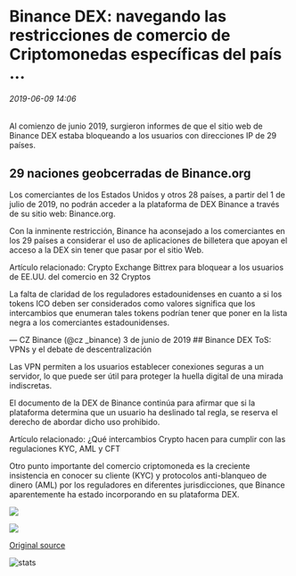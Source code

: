 # Binance DEX: navegando las restricciones de comercio de Criptomonedas específicas del país ...

###### 2019-06-09 14:06

Al comienzo de junio 2019, surgieron informes de que el sitio web de Binance DEX estaba bloqueando a los usuarios con direcciones IP de 29 países.

## 29 naciones geobcerradas de Binance.org

Los comerciantes de los Estados Unidos y otros 28 países, a partir del 1 de julio de 2019, no podrán acceder a la plataforma de DEX Binance a través de su sitio web: Binance.org.

Con la inminente restricción, Binance ha aconsejado a los comerciantes en los 29 países a considerar el uso de aplicaciones de billetera que apoyan el acceso a la DEX sin tener que pasar por el sitio Web.

Artículo relacionado: Crypto Exchange Bittrex para bloquear a los usuarios de EE.UU. del comercio en 32 Cryptos

La falta de claridad de los reguladores estadounidenses en cuanto a si los tokens ICO deben ser considerados como valores significa que los intercambios que enumeran tales tokens podrían tener que poner en la lista negra a los comerciantes estadounidenses.

— CZ Binance (@cz \_binance) 3 de junio de 2019 ## Binance DEX ToS: VPNs y el debate de descentralización

Las VPN permiten a los usuarios establecer conexiones seguras a un servidor, lo que puede ser útil para proteger la huella digital de una mirada indiscretas.

El documento de la DEX de Binance continúa para afirmar que si la plataforma determina que un usuario ha deslinado tal regla, se reserva el derecho de abordar dicho uso prohibido.

Artículo relacionado: ¿Qué intercambios Crypto hacen para cumplir con las regulaciones KYC, AML y CFT

Otro punto importante del comercio criptomoneda es la creciente insistencia en conocer su cliente (KYC) y protocolos anti-blanqueo de dinero (AML) por los reguladores en diferentes jurisdicciones, que Binance aparentemente ha estado incorporando en su plataforma DEX.

![](https://s3.cointelegraph.com/storage/uploads/view/49cccf3e825d29aa282709bc651eee27.png)

![](https://s3.cointelegraph.com/storage/uploads/view/ead4705be837fb179066d0b1bc8e14fb.png)

[Original source](https://cointelegraph.com/news/binance-dex-navigating-country-specific-cryptocurrency-trading-restrictions)

![stats](https://c.statcounter.com/11760860/0/a89fa40b/1/ "stats")